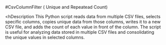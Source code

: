 #CsvColumnFilter ( Unique and Repeatead Count)

<hDescription
This Python script reads data from multiple CSV files, selects specific columns, copies unique data from those columns, writes it to a new CSV file, and adds the count of each value in front of the column. The script is useful for analyzing data stored in multiple CSV files and consolidating the unique values in selected columns.
